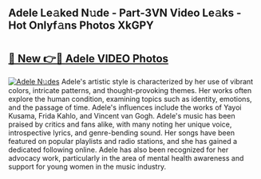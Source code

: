 ## Adele Le𝚊ked N𝚞de - Part-3VN Video Le𝚊ks - Hot Onlyf𝚊ns Photos XkGPY

# <h2><a href="http://ab35162.deff.icu/?id=Adele">🔗 New 👉🔴 Adele VIDEO Photos</a></h2>

[![Adele N𝚞des](https://i.imgur.com/rIISA9y.gif)](http://ab35162.deff.icu/?id=Adele)
Adele's artistic style is characterized by her use of vibrant colors, intricate patterns, and thought-provoking themes. Her works often explore the human condition, examining topics such as identity, emotions, and the passage of time. Adele's influences include the works of Yayoi Kusama, Frida Kahlo, and Vincent van Gogh. Adele's music has been praised by critics and fans alike, with many noting her unique voice, introspective lyrics, and genre-bending sound. Her songs have been featured on popular playlists and radio stations, and she has gained a dedicated following online. Adele has also been recognized for her advocacy work, particularly in the area of mental health awareness and support for young women in the music industry.
